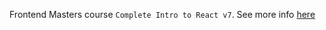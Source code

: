 Frontend Masters course `Complete Intro to React v7`. See more info [here](https://frontendmasters.com/courses/complete-react-v7) 
